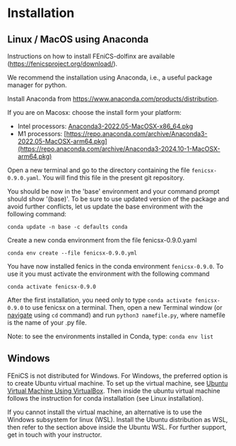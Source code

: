  # Installation

 ## Linux / MacOS using Anaconda

Instructions on how to install FEniCS-dolfinx are available (https://fenicsproject.org/download/).

We recommend the installation using Anaconda, i.e., a useful package manager for python.

Install Anaconda from https://www.anaconda.com/products/distribution.

If you are on Macosx: choose the install form your platform:
- Intel processors: [Anaconda3-2022.05-MacOSX-x86_64.pkg](https://repo.anaconda.com/archive/Anaconda3-2024.10-1-MacOSX-x86_64.pkg)
- M1 processors: [https://repo.anaconda.com/archive/Anaconda3-2022.05-MacOSX-arm64.pkg](https://repo.anaconda.com/archive/Anaconda3-2024.10-1-MacOSX-arm64.pkg)

Open a new terminal and go to the directory containing the file `fenicsx-0.9.0.yaml`. You will find this file in the present git repository.

You should be now in the 'base' environment and your command prompt should show '(base)'. To be sure to use updated version of the package and avoid further conflicts, let us update the base environment with the following command:

`conda update -n base -c defaults conda`

Create a new conda environment from the file fenicsx-0.9.0.yaml

`conda env create --file fenicsx-0.9.0.yml`

You have now installed fenics in the conda environment `fenicsx-0.9.0`. To use it you must activate the environment with the following command

`conda activate fenicsx-0.9.0`

After the first installation, you need only to type `conda activate fenicsx-0.9.0` to use fenicsx on a terminal. Then, open a new Terminal window (or [navigate](https://help.ubuntu.com/community/UsingTheTerminal) using `cd` command) and run `python3 namefile.py`, where namefile is the name of your .py file.

Note: to see the environments installed in Conda, type: `conda env list`


## Windows

FEniCS is not distributed for Windows. For Windows, the preferred option is to create Ubuntu virtual machine. To set up the virtual machine, see [Ubuntu Virtual Machine Using VirtualBox](https://ubuntu.com/tutorials/how-to-run-ubuntu-desktop-on-a-virtual-machine-using-virtualbox#1-overview). Then inside the ubuntu virtual machine follows the instruction for conda installation (see Linux installation).

If you cannot install the virtual machine, an alternative is to use the Windows subsystem for linux (WSL). Install the Ubuntu distribution as WSL, then refer to the section above inside the Ubuntu WSL. For further support, get in touch with your instructor. 
